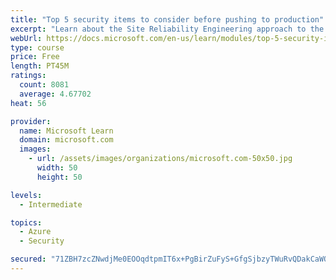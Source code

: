 ```yaml
---
title: "Top 5 security items to consider before pushing to production"
excerpt: "Learn about the Site Reliability Engineering approach to the challenge of assuring reliability and gain a better understanding of why it matters."
webUrl: https://docs.microsoft.com/en-us/learn/modules/top-5-security-items-to-consider/
type: course
price: Free
length: PT45M
ratings:
  count: 8081
  average: 4.67702
heat: 56

provider:
  name: Microsoft Learn
  domain: microsoft.com
  images:
    - url: /assets/images/organizations/microsoft.com-50x50.jpg
      width: 50
      height: 50

levels:
  - Intermediate

topics:
  - Azure
  - Security

secured: "71ZBH7zcZNwdjMe0EOOqdtpmIT6x+PgBirZuFyS+GfgSjbzyTWuRvQDakCaWQJxlkBeywHiciu8o5Rj/oc9xunJZZmLD9UOx25Il36bxudZrWwvS4K/HszQdzRz3rE62JUnBfuKB+dqB+ZeY6Ks9clO666HLKWnHqLUbfBpDrTkL/9egvjddW9IQR+UwRcTUCBefBkApiVgcOjMzjutOaFVU6MVAcNeGTkxgcZlns1SxzeLKFh6iPqfsx0b5OB2pDciiWZW2E3uSuwME6UEnUA6nKcpdtFzfp6G38uR9vuIV3bHjCPdduzmZEr0db2VPztNi6cLlQgmr/sraenZyAQSdiA7XWJ82F4RmEwCme0+en02v4EqoDYMS7dS0TP8hiPZAzqraRLkZufeFplAKVZx4PGrlnxYQqucy67YkDaY=;1kIM/6xVZkbw6XbO72is5A=="
---
```


